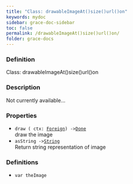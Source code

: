 ```yaml
---
title: "Class: drawableImageAt()size()url()on"
keywords: mydoc
sidebar: grace-doc-sidebar
toc: false
permalink: /drawableImageAt()size()url()on/
folder: grace-docs
---
```


### Definition
Class: drawableImageAt()size()url()on  

### Description
Not currently available...  

### Properties
  
- `draw ( ctx: `[`Foreign`](/grace-documentation/Foreign)`) ->`[`Done`]({{site.baseurl}}/404)  
draw the image
- `asString ->`[`String`]({{site.baseurl}}/404)  
Return string representation of image

### Definitions
- `var theImage`  
